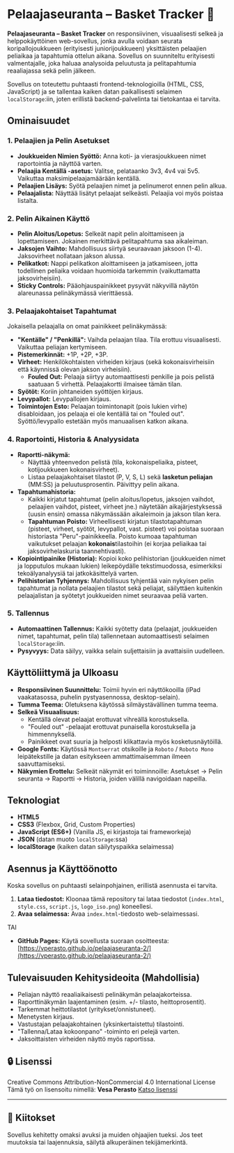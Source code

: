 # Pelaajaseuranta – Basket Tracker 🏀

**Pelaajaseuranta – Basket Tracker** on responsiivinen, visuaalisesti selkeä ja helppokäyttöinen web-sovellus, jonka avulla voidaan seurata koripallojoukkueen (erityisesti juniorijoukkueen) yksittäisten pelaajien peliaikaa ja tapahtumia ottelun aikana. Sovellus on suunniteltu erityisesti valmentajalle, joka haluaa analysoida peluutusta ja pelitapahtumia reaaliajassa sekä pelin jälkeen.

Sovellus on toteutettu puhtaasti frontend-teknologioilla (HTML, CSS, JavaScript) ja se tallentaa kaiken datan paikallisesti selaimen `localStorage`:iin, joten erillistä backend-palvelinta tai tietokantaa ei tarvita.

## Ominaisuudet

### 1. Pelaajien ja Pelin Asetukset
*   **Joukkueiden Nimien Syöttö:** Anna koti- ja vierasjoukkueen nimet raportointia ja näyttöä varten.
*   **Pelaajia Kentällä -asetus:** Valitse, pelataanko 3v3, 4v4 vai 5v5. Vaikuttaa maksimipelaajamäärään kentällä.
*   **Pelaajien Lisäys:** Syötä pelaajien nimet ja pelinumerot ennen pelin alkua.
*   **Pelaajalista:** Näyttää lisätyt pelaajat selkeästi. Pelaajia voi myös poistaa listalta.

### 2. Pelin Aikainen Käyttö
*   **Pelin Aloitus/Lopetus:** Selkeät napit pelin aloittamiseen ja lopettamiseen. Jokainen merkittävä pelitapahtuma saa aikaleiman.
*   **Jaksojen Vaihto:** Mahdollisuus siirtyä seuraavaan jaksoon (1-4). Jaksovirheet nollataan jakson alussa.
*   **Pelikatkot:** Nappi pelikatkon aloittamiseen ja jatkamiseen, jotta todellinen peliaika voidaan huomioida tarkemmin (vaikuttamatta jaksovirheisiin).
*   **Sticky Controls:** Pääohjauspainikkeet pysyvät näkyvillä näytön alareunassa pelinäkymässä vierittäessä.

### 3. Pelaajakohtaiset Tapahtumat
Jokaisella pelaajalla on omat painikkeet pelinäkymässä:
*   **"Kentälle" / "Penkillä":** Vaihda pelaajan tilaa. Tila erottuu visuaalisesti. Vaikuttaa peliajan kertymiseen.
*   **Pistemerkinnät:** +1P, +2P, +3P.
*   **Virheet:** Henkilökohtaisten virheiden kirjaus (sekä kokonaisvirheisiin että käynnissä olevan jakson virheisiin).
    *   **Fouled Out:** Pelaaja siirtyy automaattisesti penkille ja pois pelistä saatuaan 5 virhettä. Pelaajakortti ilmaisee tämän tilan.
*   **Syötöt:** Koriin johtaneiden syöttöjen kirjaus.
*   **Levypallot:** Levypallojen kirjaus.
*   **Toimintojen Esto:** Pelaajan toimintonapit (pois lukien virhe) disabloidaan, jos pelaaja ei ole kentällä tai on "fouled out". Syöttö/levypallo estetään myös manuaalisen katkon aikana.

### 4. Raportointi, Historia & Analyysidata
*   **Raportti-näkymä:**
    *   Näyttää yhteenvedon pelistä (tila, kokonaispeliaika, pisteet, kotijoukkueen kokonaisvirheet).
    *   Listaa pelaajakohtaiset tilastot (P, V, S, L) sekä **lasketun peliajan** (MM:SS) ja peluutusprosentin. Päivittyy pelin aikana.
*   **Tapahtumahistoria:**
    *   Kaikki kirjatut tapahtumat (pelin aloitus/lopetus, jaksojen vaihdot, pelaajien vaihdot, pisteet, virheet jne.) näytetään aikajärjestyksessä (uusin ensin) omassa näkymässään aikaleimoin ja jakson tilan kera.
    *   **Tapahtuman Poisto:** Virheellisesti kirjatun tilastotapahtuman (pisteet, virheet, syötöt, levypallot, vast. pisteet) voi poistaa suoraan historiasta "Peru"-painikkeella. Poisto kumoaa tapahtuman vaikutukset pelaajan **kokonais**tilastoihin (ei korjaa peliaikaa tai jaksovirhelaskuria taannehtivasti).
*   **Kopiointipainike (Historia):** Kopioi koko pelihistorian (joukkueiden nimet ja lopputulos mukaan lukien) leikepöydälle tekstimuodossa, esimerkiksi tekoälyanalyysiä tai jatkokäsittelyä varten.
*   **Pelihistorian Tyhjennys:** Mahdollisuus tyhjentää vain nykyisen pelin tapahtumat ja nollata pelaajien tilastot sekä peliajat, säilyttäen kuitenkin pelaajalistan ja syötetyt joukkueiden nimet seuraavaa peliä varten.

### 5. Tallennus
*   **Automaattinen Tallennus:** Kaikki syötetty data (pelaajat, joukkueiden nimet, tapahtumat, pelin tila) tallennetaan automaattisesti selaimen `localStorage`:iin.
*   **Pysyvyys:** Data säilyy, vaikka selain suljettaisiin ja avattaisiin uudelleen.

## Käyttöliittymä ja Ulkoasu
*   **Responsiivinen Suunnittelu:** Toimii hyvin eri näyttökooilla (iPad vaakatasossa, puhelin pystyasennossa, desktop-selain).
*   **Tumma Teema:** Oletuksena käytössä silmäystävällinen tumma teema.
*   **Selkeä Visuaalisuus:**
    *   Kentällä olevat pelaajat erottuvat vihreällä korostuksella.
    *   "Fouled out" -pelaajat erottuvat punaisella korostuksella ja himmennyksellä.
    *   Painikkeet ovat suuria ja helposti klikattavia myös kosketusnäytöillä.
*   **Google Fonts:** Käytössä `Montserrat` otsikoille ja `Roboto` / `Roboto Mono` leipätekstille ja datan esitykseen ammattimaisemman ilmeen saavuttamiseksi.
*   **Näkymien Erottelu:** Selkeät näkymät eri toiminnoille: Asetukset → Pelin seuranta → Raportti → Historia, joiden välillä navigoidaan napeilla.

## Teknologiat
*   **HTML5**
*   **CSS3** (Flexbox, Grid, Custom Properties)
*   **JavaScript (ES6+)** (Vanilla JS, ei kirjastoja tai frameworkeja)
*   **JSON** (datan muoto `localStorage`:ssa)
*   **localStorage** (kaiken datan säilytyspaikka selaimessa)

## Asennus ja Käyttöönotto

Koska sovellus on puhtaasti selainpohjainen, erillistä asennusta ei tarvita.

1.  **Lataa tiedostot:** Kloonaa tämä repository tai lataa tiedostot (`index.html`, `style.css`, `script.js`, `logo_iso.png`) koneellesi.
2.  **Avaa selaimessa:** Avaa `index.html`-tiedosto web-selaimessasi.

TAI

*   **GitHub Pages:** Käytä sovellusta suoraan osoitteesta: [https://vperasto.github.io/pelaajaseuranta-2/](https://vperasto.github.io/pelaajaseuranta-2/)

## Tulevaisuuden Kehitysideoita (Mahdollisia)

*   Peliajan näyttö reaaliaikaisesti pelinäkymän pelaajakorteissa.
*   Raporttinäkymän laajentaminen (esim. +/- tilasto, heittoprosentit).
*   Tarkemmat heittotilastot (yritykset/onnistuneet).
*   Menetysten kirjaus.
*   Vastustajan pelaajakohtainen (yksinkertaistettu) tilastointi.
*   "Tallenna/Lataa kokoonpano" -toiminto eri pelejä varten.
*   Jaksoittaisten virheiden näyttö myös raportissa.

## 🔒 Lisenssi

Creative Commons Attribution-NonCommercial 4.0 International License
Tämä työ on lisensoitu nimellä: **Vesa Perasto**
[Katso lisenssi](http://creativecommons.org/licenses/by-nc/4.0/)

---

## 🙌 Kiitokset

Sovellus kehitetty omaksi avuksi ja muiden ohjaajien tueksi.
Jos teet muutoksia tai laajennuksia, säilytä alkuperäinen tekijämerkintä.
